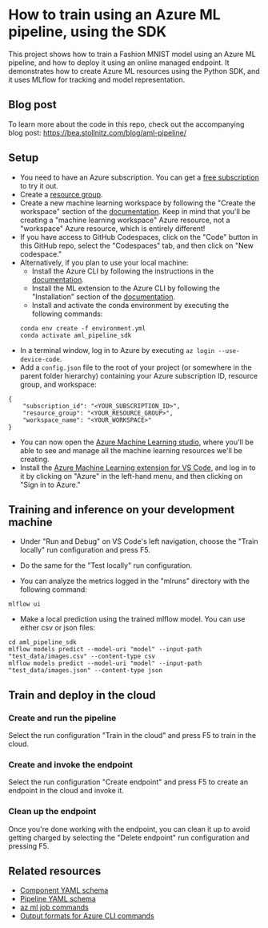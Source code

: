 # How to train using an Azure ML pipeline, using the SDK

This project shows how to train a Fashion MNIST model using an Azure ML pipeline, and how to deploy it using an online managed endpoint. It demonstrates how to create Azure ML resources using the Python SDK, and it uses MLflow for tracking and model representation.


## Blog post

To learn more about the code in this repo, check out the accompanying blog post: https://bea.stollnitz.com/blog/aml-pipeline/


## Setup

* You need to have an Azure subscription. You can get a [free subscription](https://azure.microsoft.com/en-us/free?WT.mc_id=aiml-67316-bstollnitz) to try it out.
* Create a [resource group](https://docs.microsoft.com/en-us/azure/azure-resource-manager/management/manage-resource-groups-portal?WT.mc_id=aiml-67316-bstollnitz).
* Create a new machine learning workspace by following the "Create the workspace" section of the [documentation](https://docs.microsoft.com/en-us/azure/machine-learning/quickstart-create-resources?WT.mc_id=aiml-67316-bstollnitz). Keep in mind that you'll be creating a "machine learning workspace" Azure resource, not a "workspace" Azure resource, which is entirely different!
* If you have access to GitHub Codespaces, click on the "Code" button in this GitHub repo, select the "Codespaces" tab, and then click on "New codespace."
* Alternatively, if you plan to use your local machine:
  * Install the Azure CLI by following the instructions in the [documentation](https://docs.microsoft.com/en-us/cli/azure/install-azure-cli?WT.mc_id=aiml-67316-bstollnitz).
  * Install the ML extension to the Azure CLI by following the "Installation" section of the [documentation](https://docs.microsoft.com/en-us/azure/machine-learning/how-to-configure-cli?WT.mc_id=aiml-67316-bstollnitz).
  * Install and activate the conda environment by executing the following commands:
  ```
  conda env create -f environment.yml
  conda activate aml_pipeline_sdk
  ```
* In a terminal window, log in to Azure by executing `az login --use-device-code`. 
* Add a `config.json` file to the root of your project (or somewhere in the parent folder hierarchy) containing your Azure subscription ID, resource group, and workspace:
```
{
    "subscription_id": "<YOUR_SUBSCRIPTION_ID>",
    "resource_group": "<YOUR_RESOURCE_GROUP>",
    "workspace_name": "<YOUR_WORKSPACE>"
}
```
* You can now open the [Azure Machine Learning studio](https://ml.azure.com/?WT.mc_id=aiml-67316-bstollnitz), where you'll be able to see and manage all the machine learning resources we'll be creating.
* Install the [Azure Machine Learning extension for VS Code](https://marketplace.visualstudio.com/items?itemName=ms-toolsai.vscode-ai), and log in to it by clicking on "Azure" in the left-hand menu, and then clicking on "Sign in to Azure."


## Training and inference on your development machine

* Under "Run and Debug" on VS Code's left navigation, choose the "Train locally" run configuration and press F5.
* Do the same for the "Test locally" run configuration.

* You can analyze the metrics logged in the "mlruns" directory with the following command:

```
mlflow ui
```

* Make a local prediction using the trained mlflow model. You can use either csv or json files:

```
cd aml_pipeline_sdk
mlflow models predict --model-uri "model" --input-path "test_data/images.csv" --content-type csv
mlflow models predict --model-uri "model" --input-path "test_data/images.json" --content-type json
```


## Train and deploy in the cloud

### Create and run the pipeline

Select the run configuration "Train in the cloud" and press F5 to train in the cloud.


### Create and invoke the endpoint

Select the run configuration "Create endpoint" and press F5 to create an endpoint in the cloud and invoke it.


### Clean up the endpoint

Once you're done working with the endpoint, you can clean it up to avoid getting charged by selecting the "Delete endpoint" run configuration and pressing F5.


## Related resources

* [Component YAML schema](https://docs.microsoft.com/en-us/azure/machine-learning/reference-yaml-component-command?WT.mc_id=aiml-42161-bstollnitz)
* [Pipeline YAML schema](https://docs.microsoft.com/en-us/azure/machine-learning/reference-yaml-job-pipeline?WT.mc_id=aiml-42161-bstollnitz)
* [az ml job commands](https://docs.microsoft.com/en-us/cli/azure/ml/job?view=azure-cli-latest#az-ml-job-create?WT.mc_id=aiml-42161-bstollnitz)
* [Output formats for Azure CLI commands](https://docs.microsoft.com/en-us/cli/azure/format-output-azure-cli?WT.mc_id=aiml-42161-bstollnitz)
